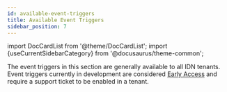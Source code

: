 ```yaml
---
id: available-event-triggers
title: Available Event Triggers
sidebar_position: 7
---
```


import DocCardList from '@theme/DocCardList';
import {useCurrentSidebarCategory} from '@docusaurus/theme-common';

The event triggers in this section are generally available to all IDN tenants. Event triggers currently in development are considered [Early Access](../early-access/index.md) and require a support ticket to be enabled in a tenant.

<DocCardList items={useCurrentSidebarCategory().items}/>